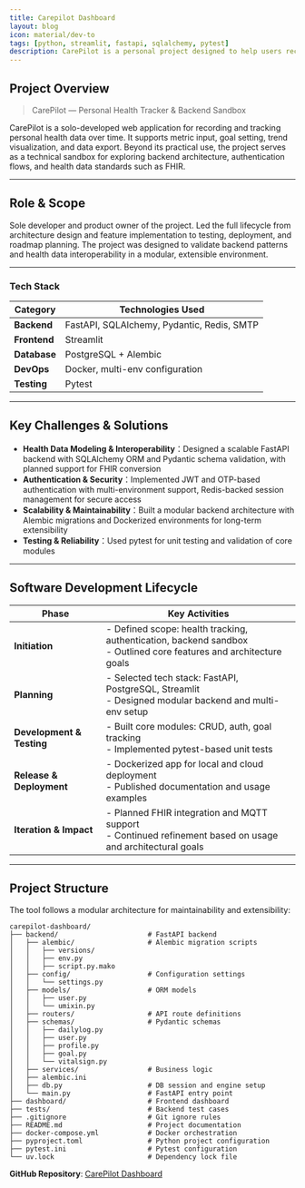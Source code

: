 ```yaml
---
title: Carepilot Dashboard
layout: blog
icon: material/dev-to
tags: [python, streamlit, fastapi, sqlalchemy, pytest]
description: CarePilot is a personal project designed to help users record and track their health data over time. 
---
```



## Project Overview  

> CarePilot — Personal Health Tracker & Backend Sandbox

CarePilot is a solo-developed web application for recording and tracking personal health data over time. It supports metric input, goal setting, trend visualization, and data export. Beyond its practical use, the project serves as a technical sandbox for exploring backend architecture, authentication flows, and health data standards such as FHIR.

---

## Role & Scope  
Sole developer and product owner of the project. Led the full lifecycle from architecture design and feature implementation to testing, deployment, and roadmap planning. The project was designed to validate backend patterns and health data interoperability in a modular, extensible environment.

---

### Tech Stack  

| Category     | Technologies Used                                      |
|--------------|--------------------------------------------------------|
| **Backend**  | FastAPI, SQLAlchemy, Pydantic, Redis, SMTP             |
| **Frontend** | Streamlit                                              |
| **Database** | PostgreSQL + Alembic                                   |
| **DevOps**   | Docker, multi-env configuration                        |
| **Testing**  | Pytest                                                 |

---

## Key Challenges & Solutions  

- **Health Data Modeling & Interoperability**：Designed a scalable FastAPI backend with SQLAlchemy ORM and Pydantic schema validation, with planned support for FHIR conversion  
- **Authentication & Security**：Implemented JWT and OTP-based authentication with multi-environment support, Redis-backed session management for secure access  
- **Scalability & Maintainability**：Built a modular backend architecture with Alembic migrations and Dockerized environments for long-term extensibility  
- **Testing & Reliability**：Used pytest for unit testing and validation of core modules

---

## Software Development Lifecycle  

| Phase                   | Key Activities                                                                 |
|-------------------------|--------------------------------------------------------------------------------|
| **Initiation**          | - Defined scope: health tracking, authentication, backend sandbox<br>- Outlined core features and architecture goals |
| **Planning**            | - Selected tech stack: FastAPI, PostgreSQL, Streamlit<br>- Designed modular backend and multi-env setup |
| **Development & Testing** | - Built core modules: CRUD, auth, goal tracking<br>- Implemented pytest-based unit tests |
| **Release & Deployment** | - Dockerized app for local and cloud deployment<br>- Published documentation and usage examples |
| **Iteration & Impact**   | - Planned FHIR integration and MQTT support<br>- Continued refinement based on usage and architectural goals |

---

## Project Structure
The tool follows a modular architecture for maintainability and extensibility:

```
carepilot-dashboard/
├── backend/                      # FastAPI backend
│   ├── alembic/                  # Alembic migration scripts
│   │   ├── versions/
│   │   ├── env.py
│   │   ├── script.py.mako
│   ├── config/                   # Configuration settings
│   │   └── settings.py
│   ├── models/                   # ORM models
│   │   ├── user.py
│   │   └── umixin.py
│   ├── routers/                  # API route definitions
│   ├── schemas/                  # Pydantic schemas
│   │   ├── dailylog.py
│   │   ├── user.py
│   │   ├── profile.py
│   │   ├── goal.py
│   │   └── vitalsign.py
│   ├── services/                 # Business logic
│   ├── alembic.ini
│   ├── db.py                     # DB session and engine setup
│   └── main.py                   # FastAPI entry point
├── dashboard/                    # Frontend dashboard
├── tests/                        # Backend test cases
├── .gitignore                    # Git ignore rules
├── README.md                     # Project documentation
├── docker-compose.yml            # Docker orchestration
├── pyproject.toml                # Python project configuration
├── pytest.ini                    # Pytest configuration
└── uv.lock                       # Dependency lock file

```

**GitHub Repository**: [CarePilot Dashboard](https://github.com/maudes/carepilot-dashboard)

<br>
